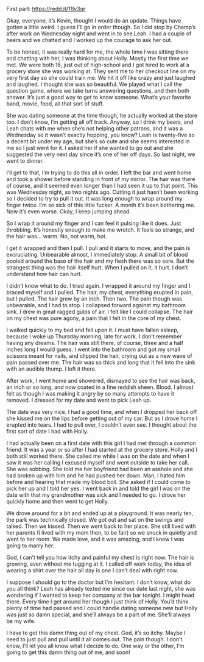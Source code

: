 First part: https://redd.it/11lv3qr

Okay, everyone, it’s Kevin, thought I would do an update. Things have gotten a little weird. I guess I’ll go in order though. So I did stop by Champ’s after work on Wednesday night and went in to see Leah. I had a couple of beers and we chatted and I worked up the courage to ask her out. 

To be honest, it was really hard for me, the whole time I was sitting there and chatting with her, I was thinking about Holly. Mostly the first time we met. We were both 18, just out of high-school and I got hired to work at a grocery store she was working at. They sent me to her checkout line on my very first day so she could train me.  We hit it off like crazy and just laughed and laughed. I thought she was so beautiful. We played what I call the question game, where we take turns answering questions, and then both answer. It’s just a good way to get to know someone. What’s your favorite band, movie, food, all that sort of stuff. 

She was dating someone at the time though, he actually worked at the store too. I don’t know, I’m getting all off track. Anyway, so I drink my beers, and Leah chats with me when she’s not helping other patrons, and it was a Wednesday so it wasn’t exactly hopping, you know? Leah is twenty-five so a decent bit under my age, but she’s so cute and she seems interested in me so I just went for it. I asked her if she wanted to go out and she suggested the very next day since it’s one of her off days. So last night, we went to dinner.

I’ll get to that, I’m trying to do this all in order.  I left the bar and went home and took a shower before standing in front of my mirror. The hair was there of course, and it seemed even longer than I had seen it up to that point. This was Wednesday night, so two nights ago. Cutting it just hasn’t been working so I decided to try to pull it out. It was long enough to wrap around my finger twice. I’m so sick of this little fucker. A month it’s been bothering me. Now it’s even worse. Okay, I keep jumping ahead.

So I wrap it around my finger and I can feel it pulsing like it does. Just throbbing. It’s honestly enough to make me wretch. It feels so strange, and the hair was… warm. No, not warm, hot.

I get it wrapped and then I pull. I pull and it starts to move, and the pain is excruciating. Unbearable almost, I immediately stop. A small bit of blood pooled around the base of the hair and my flesh there was so sore. But the strangest thing was the hair itself hurt. When I pulled on it, it hurt. I don’t understand how hair can hurt. 

I didn’t know what to do. I tried again. I wrapped it around my finger and I braced myself and I pulled. The hair, my chest, everything erupted in pain, but I pulled. The hair grew by an inch. Then two. The pain though was unbearable, and I had to stop. I collapsed forward against my bathroom sink. I drew in great ragged gulps of air. I felt like I could collapse. The hair on my chest was pure agony, a pain that I felt in the core of my chest.

I walked quickly to my bed and fell upon it. I must have fallen asleep, because I woke up Thursday morning, late for work. I don’t remember having any dreams. The hair was still there, of course, three and a half inches long I would guess. I went into the bathroom and got my small scissors meant for nails, and clipped the hair, crying out as a new wave of pain passed over me. The hair was so thick and long that it fell into the sink with an audible thump. I left it there.

After work, I went home and showered, dismayed to see the hair was back, an inch or so long, and now coated in a fine reddish sheen. Blood. I almost felt as though I was making it angry by so many attempts to have it removed. I dressed for my date and went to pick Leah up.

The date was very nice. I had a good time, and when I dropped her back off she kissed me on the lips before getting out of my car. But as I drove home I erupted into tears. I had to pull over, I couldn’t even see. I thought about the first sort of date I had with Holly.

I had actually been on a first date with this girl I had met through a common friend. It was a year or so after I had started at the grocery store. Holly and I both still worked there. She called me while I was on the date and when I saw it was her calling I excused myself and went outside to take her call. She was sobbing. She told me her boyfriend had been an asshole and she had broken up with him and he had pushed her down. Man, I hated him before and hearing that made my blood boil. She asked if I could come to pick her up and I told her yes. I went back in and told the girl I was on the date with that my grandmother was sick and I needed to go. I drove her quickly home and then went to get Holly.

We drove around for a bit and ended up at a playground. It was nearly ten, the park was technically closed. We got out and sat on the swings and talked. Then we kissed. Then we went back to her place. She still lived with her parents (I lived with my mom then, to be fair) so we snuck in quietly and went to her room. We made love, and it was amazing, and I knew I was going to marry her. 

God, I can’t tell you how itchy and painful my chest is right now. The hair is growing, even without me tugging at it. I called off work today, the idea of wearing a shirt over the hair all day is one I can’t deal with right now.

I suppose I should go to the doctor but I’m hesitant. I don’t know, what do you all think? Leah has already texted me since our date last night, she was wondering if I wanted to keep her company at the bar tonight. I might head there. Every time I get around her though I just think of Holly. You’d think plenty of time had passed and I could handle dating someone new but Holly was just so damn special, and she’ll always be a part of me. She’ll always be my wife. 

I have to get this damn thing out of my chest. God, it’s so itchy. Maybe I need to just pull and pull until it all comes out. The pain though. I don’t know, I’ll let you all know what I decide to do. One way or the other, I’m going to get this damn thing out of me, and soon!